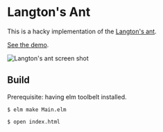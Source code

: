 # Langton's Ant

This is a hacky implementation of the [Langton's ant](https://en.wikipedia.org/wiki/Langton%27s_ant).

[See the demo](https://slyg.github.io/langton-ant/).

![Langton's ant screen shot](https://cloud.githubusercontent.com/assets/602143/18332894/2a1bc116-7562-11e6-8f1c-83898dc8437b.png)

## Build

Prerequisite: having elm toolbelt installed.

```
$ elm make Main.elm

$ open index.html
```
